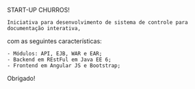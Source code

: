 START-UP CHURROS!

    Iniciativa para desenvolvimento de sistema de controle para documentação interativa,
com as seguintes características:

	- Módulos: API, EJB, WAR e EAR;
	- Backend em REstFul em Java EE 6;
	- Frontend em Angular JS e Bootstrap;

Obrigado!